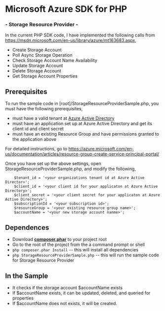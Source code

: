# Microsoft Azure SDK for PHP
### - Storage Resource Provider -

In the current PHP SDK code, I have implemented the following calls from https://msdn.microsoft.com/en-us/library/azure/mt163683.aspx,

* Create Storage Account
* Poll Async Storage Operation
* Check Storage Account Name Availability
* Update Storage Account
* Delete Storage Account
* Get Storage Account Properties

## Prerequisites
To run the sample code in [root]/StorageResourceProviderSample.php, you must have the following prerequisites,

* must have a valid tenant at [Azure Active Directory](https://manage.windowsazure.com/microsoft.onmicrosoft.com#Workspaces/ActiveDirectoryExtension/directory)
* must have an application set up at Azure Active Directory and get its client id and client secret
* must have an existing Resource Group and have permissions granted to the application above

For detailed instructions, go to https://azure.microsoft.com/en-us/documentation/articles/resource-group-create-service-principal-portal/

Once you have set up the above settings, open StorageResourceProviderSample.php, and modify the following,
```
    $tenant_id = '<your organizations tenant id at Azure Active Director>';
    $client_id = '<your client id for your applicaton at Azure Active Directory>';
    $client_secret = '<your client secret for your applicaton at Azure Active Directory>';
    $subscriptionId = '<your subscription id>';
    $resourceGroup = '<your existing resource group name>';
    $accountName = '<your new storage account nanme>';
```

## Dependences
* Download **[composer.phar](http://getcomposer.org/composer.phar)** to your project root
* Go to the root of the project from the a command prompt or shell
* ```php composer.phar Install```    -- this will install all dependencies
* ```php StorageResourceProviderSample.php```  -- this will run the sample code for Storage Resource Provider


## In the Sample
* It checks if the storage account $accountName exists
* If $accountName exists, it can be updated, deleted, and queried for properties
* If $accountName does not exists, it will be created.


